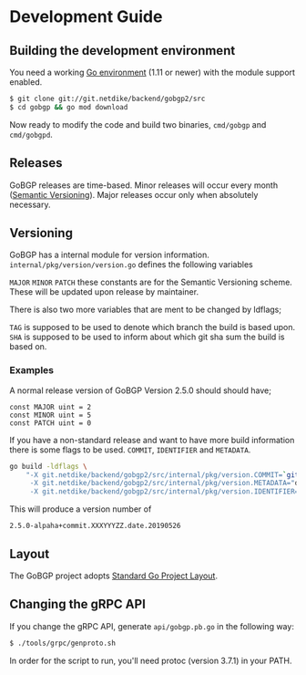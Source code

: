 # Development Guide

## Building the development environment

You need a working [Go environment](https://golang.org/doc/install) (1.11 or newer) with the module support enabled.

```bash
$ git clone git://git.netdike/backend/gobgp2/src
$ cd gobgp && go mod download
```

Now ready to modify the code and build two binaries, `cmd/gobgp` and `cmd/gobgpd`.

## Releases

GoBGP releases are time-based. Minor releases will occur every month ([Semantic Versioning](https://semver.org/)). Major releases occur only when absolutely necessary.

## Versioning

GoBGP has a internal module for version information.
```internal/pkg/version/version.go``` defines the following variables

```MAJOR``` ```MINOR``` ```PATCH``` these constants are for the Semantic Versioning scheme.
These will be updated upon release by maintainer.

There is also two more variables that are ment to be changed by ldflags;

```TAG``` is supposed to be used to denote which branch the build is based upon.
```SHA``` is supposed to be used to inform about which git sha sum the build is based on.

### Examples

A normal release version of GoBGP Version 2.5.0 should should have;

```golang
const MAJOR uint = 2
const MINOR uint = 5
const PATCH uint = 0
```

If you have a non-standard release and want to have more build information there is some flags to be used.
`COMMIT`, `IDENTIFIER` and `METADATA`.

```bash
go build -ldflags \
	"-X git.netdike/backend/gobgp2/src/internal/pkg/version.COMMIT=`git rev-parse --short HEAD` \
	 -X git.netdike/backend/gobgp2/src/internal/pkg/version.METADATA="date.`date "+%Y%m%d"`" \
	 -X git.netdike/backend/gobgp2/src/internal/pkg/version.IDENTIFIER=alpha"
```

This will produce a version number of

```2.5.0-alpaha+commit.XXXYYYZZ.date.20190526```

## Layout

The GoBGP project adopts [Standard Go Project Layout](https://github.com/golang-standards/project-layout).

## Changing the gRPC API

If you change the gRPC API, generate `api/gobgp.pb.go` in the following way:

```bash
$ ./tools/grpc/genproto.sh
```

In order for the script to run, you'll need protoc (version 3.7.1) in your PATH.
